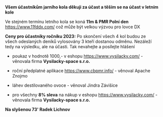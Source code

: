 **Všem účastníkům jarního kola děkuji za účast a těším se na účast v letním kole**

Ve stejném termínu letního kola se koná **11m & PMR Polní den** https://www.11fddx.com/ což může být velkou výzvou pro lovce DX


**Ceny pro účastníky ročníku 2023:**
Po skončení všech 4 kol budou ze všech odeslaných deníků vylosovány 3 kteří dostanou odměnu. Nezáleží tedy na výsledku, ale na účasti. Tak nevahejte a posílejte hlášení

- poukaz v hodnotě 1000,- v eshopu https://www.vysilacky.com/ - věnovala firma **Vysilacky-space s.r.o.**
- roční předplatné aplikace https://www.cbpmr.info/  - věnoval Apache Znojmo
- láhev destilovaného ovoce - věnoval Jindra Závišice
 
- pro všechny **8% sleva** na nákup v eshopu https://www.vysilacky.com/ - věnovala firma **Vysilacky-space s.r.o.**
 
 
**Na slyšenou 73' Radek Lichnov**
